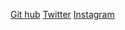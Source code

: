[Git hub](https://github.com/alisonnaif)
[Twitter](www.twitter.com/@_alisonnaif_)
[Instagram](https://www.instagram.com/_alisonnaif_/)

